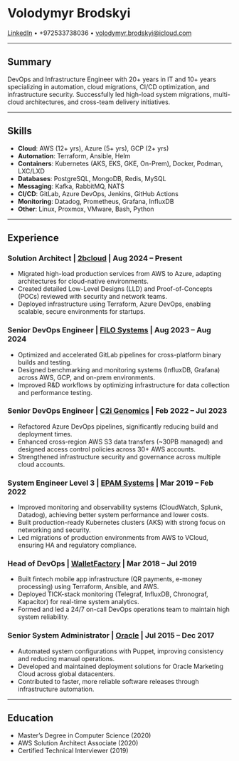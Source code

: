 # Volodymyr Brodskyi
[LinkedIn](https://www.linkedin.com/in/vbrodskyi) • +972533738036 • volodymyr.brodskyi@icloud.com

---

## Summary
DevOps and Infrastructure Engineer with 20+ years in IT and 10+ years specializing in automation, cloud migrations, CI/CD optimization, and infrastructure security. Successfully led high-load system migrations, multi-cloud architectures, and cross-team delivery initiatives.

---

## Skills
- **Cloud**: AWS (12+ yrs), Azure (5+ yrs), GCP (2+ yrs)
- **Automation**: Terraform, Ansible, Helm
- **Containers**: Kubernetes (AKS, EKS, GKE, On-Prem), Docker, Podman, LXC/LXD
- **Databases**: PostgreSQL, MongoDB, Redis, MySQL
- **Messaging**: Kafka, RabbitMQ, NATS
- **CI/CD**: GitLab, Azure DevOps, Jenkins, GitHub Actions
- **Monitoring**: Datadog, Prometheus, Grafana, InfluxDB
- **Other**: Linux, Proxmox, VMware, Bash, Python

---

## Experience
### Solution Architect | [2bcloud](https://2bcloud.io) | Aug 2024 – Present
- Migrated high-load production services from AWS to Azure, adapting architectures for cloud-native environments.
- Created detailed Low-Level Designs (LLD) and Proof-of-Concepts (POCs) reviewed with security and network teams.
- Deployed infrastructure using Terraform, Azure DevOps, enabling scalable, secure environments for startups.

### Senior DevOps Engineer | [FILO Systems](https://filo.systems) | Aug 2023 – Aug 2024
- Optimized and accelerated GitLab pipelines for cross-platform binary builds and testing.
- Designed benchmarking and monitoring systems (InfluxDB, Grafana) across AWS, GCP, and on-prem environments.
- Improved R&D workflows by optimizing infrastructure for data collection and performance testing.

### Senior DevOps Engineer | [C2i Genomics](https://c2i-genomics.com) | Feb 2022 – Jul 2023
- Refactored Azure DevOps pipelines, significantly reducing build and deployment times.
- Enhanced cross-region AWS S3 data transfers (~30PB managed) and designed access control policies across 30+ AWS accounts.
- Strengthened infrastructure security and governance across multiple cloud accounts.

### System Engineer Level 3 | [EPAM Systems](https://www.epam.com) | Mar 2019 – Feb 2022
- Improved monitoring and observability systems (CloudWatch, Splunk, Datadog), achieving better system performance and lower costs.
- Built production-ready Kubernetes clusters (AKS) with strong focus on networking and security.
- Led migrations of production environments from AWS to VCloud, ensuring HA and regulatory compliance.

### Head of DevOps | [WalletFactory](https://walletfactory.com) | Mar 2018 – Jul 2019
- Built fintech mobile app infrastructure (QR payments, e-money processing) using Terraform, Ansible, and AWS.
- Deployed TICK-stack monitoring (Telegraf, InfluxDB, Chronograf, Kapacitor) for real-time system analytics.
- Formed and led a 24/7 on-call DevOps operations team to maintain high system reliability.

### Senior System Administrator | [Oracle](https://www.oracle.com/cx/marketing/) | Jul 2015 – Dec 2017
- Automated system configurations with Puppet, improving consistency and reducing manual operations.
- Developed and maintained deployment solutions for Oracle Marketing Cloud across global datacenters.
- Contributed to faster, more reliable software releases through infrastructure automation.

---

## Education
- Master’s Degree in Computer Science (2020)
- AWS Solution Architect Associate (2020)
- Certified Technical Interviewer (2019)